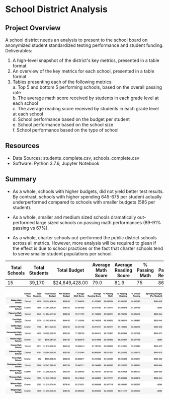 # School District Analysis

## Project Overview
A school district needs an analysis to present to the school board on anonymized student standardized testing performance and student funding. Deliverables:

1. A high-level snapshot of the district's key metrics, presented in a table format
2. An overview of the key metrics for each school, presented in a table format
3. Tables presenting each of the following metrics:  
    a. Top 5 and bottom 5 performing schools, based on the overall passing rate   
    b. The average math score received by students in each grade level at each school   
    c. The average reading score received by students in each grade level at each school   
    d. School performance based on the budget per student  
    e. School performance based on the school size   
    f. School performance based on the type of school   

## Resources
- Data Sources: students_complete.csv, schools_complete.csv
- Software: Python 3.7.6, Jupyter Notebook

## Summary 
- As a whole, schools with higher budgets, did not yield better test results. By contrast, schools with higher spending 645-675 per student actually underperformed compared to schools with smaller budgets (585 per student).

- As a whole, smaller and medium sized schools dramatically out-performed large sized schools on passing math performances (89-91% passing vs 67%).

- As a whole, charter schools out-performed the public district schools across all metrics. However, more analysis will be required to glean if the effect is due to school practices or the fact that charter schools tend to serve smaller student populations per school.


| Total Schools	| Total Students | Total Budget | Average Math Score | Average Reading Score | % Passing Math | % Passing Reading | % Overall Passing |
|---------------|----------------|--------------|--------------------|-----------------------|----------------|-------------------|-------------------|
| 15	        | 39,170	     |$24,649,428.00|	79.0	         |        81.9	         |     75	      |           86	  | 65                |

![school_level_table](school_level_table.png)
